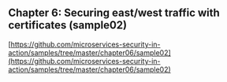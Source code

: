 ## Chapter 6: Securing east/west traffic with certificates (sample02)

[https://github.com/microservices-security-in-action/samples/tree/master/chapter06/sample02](https://github.com/microservices-security-in-action/samples/tree/master/chapter06/sample02)

